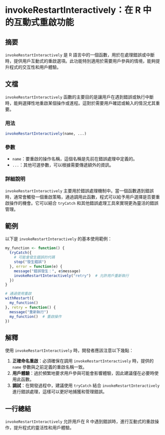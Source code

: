 <!--
Meta Description: # invokeRestartInteractively：在 R 中的互動式重啟功能 ## 摘要 `invokeRestartInteractively` 是 R 語言中的一個函數，用於在處理錯誤或中斷時，提供用戶互動式的重啟選項。此功能特別適用於需要用戶參與的情境，能夠提升程式的交互性和用戶體驗。...
Meta Keywords: invokerestartinteractively, name, trycatch, my_function, function
-->

# invokeRestartInteractively：在 R 中的互動式重啟功能

## 摘要
`invokeRestartInteractively` 是 R 語言中的一個函數，用於在處理錯誤或中斷時，提供用戶互動式的重啟選項。此功能特別適用於需要用戶參與的情境，能夠提升程式的交互性和用戶體驗。

## 文檔
`invokeRestartInteractively` 函數的主要目的是讓用戶在遇到錯誤或執行中斷時，能夠選擇性地重啟某個操作或進程。這對於需要用戶確認或輸入的情況尤其重要。

### 用法
```R
invokeRestartInteractively(name, ...)
```

### 參數
- `name`：要重啟的操作名稱，這個名稱是先前在錯誤處理中定義的。
- `...`：其他可選參數，可以根據需要傳遞額外的資訊。

### 詳細說明
`invokeRestartInteractively` 主要用於錯誤處理機制中。當一個函數遇到錯誤時，通常會觸發一個重啟策略，通過調用此函數，程式可以給予用戶選擇是否要重啟操作的機會。它可以結合 `tryCatch` 和其他錯誤處理工具來實現更為靈活的錯誤管理。

## 範例
以下是 `invokeRestartInteractively` 的基本使用範例：

```R
my_function <- function() {
  tryCatch({
    # 可能會發生錯誤的代碼
    stop("發生錯誤")
  }, error = function(e) {
    message("錯誤發生：", e$message)
    invokeRestartInteractively("retry")  # 允許用戶重新執行
  })
}

# 通過使用重啟
withRestart({
  my_function()
}, retry = function() {
  message("重新執行")
  my_function()  # 重啟操作
})
```

## 解釋
使用 `invokeRestartInteractively` 時，開發者應該注意以下幾點：

1. **正確命名重啟**：必須確保在調用 `invokeRestartInteractively` 時，提供的 `name` 參數與之前定義的重啟名稱一致。
2. **用戶體驗**：過於頻繁地要求用戶參與可能會影響體驗，因此建議僅在必要時使用此函數。
3. **調試**：在開發過程中，建議使用 `tryCatch` 結合 `invokeRestartInteractively` 進行錯誤處理，這樣可以更好地捕獲和管理錯誤。

## 一行總結
`invokeRestartInteractively` 允許用戶在 R 中遇到錯誤時，進行互動式的重啟操作，提升程式的靈活性和用戶體驗。